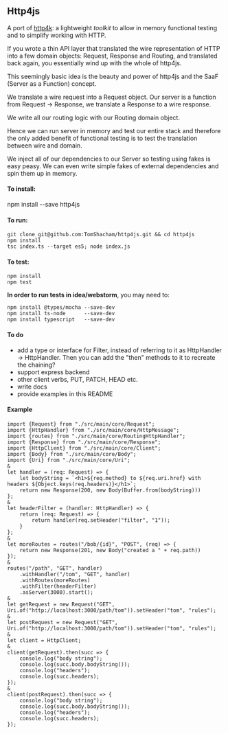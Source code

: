 ## Http4js

A port of [http4k](https://github.com/http4k/http4k): a lightweight _toolkit_ to allow in memory functional testing and to simplify working with HTTP. 

If you wrote a thin API layer that translated the wire representation of HTTP into a few domain objects: Request, Response and Routing, and translated back again, you essentially wind up with the whole of http4js.

This seemingly basic idea is the beauty and power of http4js and the SaaF (Server as a Function) concept.

We translate a wire request into a Request object. Our server is a function from Request -> Response, we translate a Response to a wire response. 

We write all our routing logic with our Routing domain object. 

Hence we can run server in memory and test our entire stack and therefore the only added benefit of functional testing is to test the translation between wire and domain.
 
We inject all of our dependencies to our Server so testing using fakes is easy peasy. We can even write simple fakes of external dependencies and spin them up in memory. 

#### To install:

npm install --save http4js

#### To run:

```
git clone git@github.com:TomShacham/http4js.git && cd http4js
npm install
tsc index.ts --target es5; node index.js
```

#### To test:

```
npm install
npm test
```

**In order to run tests in idea/webstorm**, you may need to:

```
npm install @types/mocha --save-dev
npm install ts-node      --save-dev
npm install typescript   --save-dev 
```

#### To do

- add a type or interface for Filter, instead of referring to it as HttpHandler -> HttpHandler. 
Then you can add the "then" methods to it to recreate the chaining?
- support express backend
- other client verbs, PUT, PATCH, HEAD etc.
- write docs
- provide examples in this README

#### Example

```
import {Request} from "./src/main/core/Request";
import {HttpHandler} from "./src/main/core/HttpMessage";
import {routes} from "./src/main/core/RoutingHttpHandler";
import {Response} from "./src/main/core/Response";
import {HttpClient} from "./src/main/core/Client";
import {Body} from "./src/main/core/Body";
import {Uri} from "./src/main/core/Uri";
&
let handler = (req: Request) => {
    let bodyString = `<h1>${req.method} to ${req.uri.href} with headers ${Object.keys(req.headers)}</h1>`;
    return new Response(200, new Body(Buffer.from(bodyString)))
};
&
let headerFilter = (handler: HttpHandler) => {
    return (req: Request) => {
        return handler(req.setHeader("filter", "1"));
    }
};
&
let moreRoutes = routes("/bob/{id}", "POST", (req) => {
    return new Response(201, new Body("created a " + req.path))
});
&
routes("/path", "GET", handler)
    .withHandler("/tom", "GET", handler)
    .withRoutes(moreRoutes)
    .withFilter(headerFilter)
    .asServer(3000).start();
&
let getRequest = new Request("GET", Uri.of("http://localhost:3000/path/tom")).setHeader("tom", "rules");
&
let postRequest = new Request("GET", Uri.of("http://localhost:3000/path/tom")).setHeader("tom", "rules");
&
let client = HttpClient;
&
client(getRequest).then(succ => {
    console.log("body string");
    console.log(succ.body.bodyString());
    console.log("headers");
    console.log(succ.headers);
});
&
client(postRequest).then(succ => {
    console.log("body string");
    console.log(succ.body.bodyString());
    console.log("headers");
    console.log(succ.headers);
});
```
